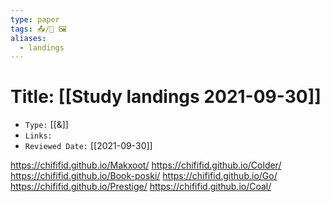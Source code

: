 ```yaml
---
type: paper
tags: 📤/📜️ 🖼️
aliases:
  - landings
---
```



# Title: **[[Study landings 2021-09-30]]**
- `Type:` [[&]]
- `Links:`
- `Reviewed Date:` [[2021-09-30]]

https://chififid.github.io/Makxoot/
https://chififid.github.io/Colder/
https://chififid.github.io/Book-poski/
https://chififid.github.io/Go/
https://chififid.github.io/Prestige/
https://chififid.github.io/Coal/
